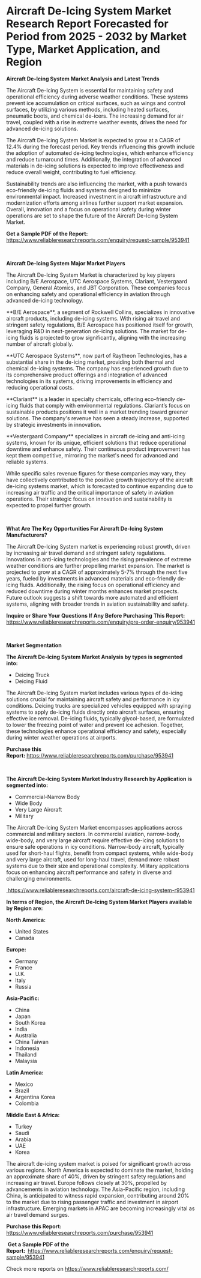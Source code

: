 <p><h1>Aircraft De-Icing System Market Research Report Forecasted for Period from 2025 -  2032 by Market Type, Market Application, and Region</h1></p><p><strong>Aircraft De-Icing System Market Analysis and Latest Trends</strong></p>
<p><p>The Aircraft De-Icing System is essential for maintaining safety and operational efficiency during adverse weather conditions. These systems prevent ice accumulation on critical surfaces, such as wings and control surfaces, by utilizing various methods, including heated surfaces, pneumatic boots, and chemical de-icers. The increasing demand for air travel, coupled with a rise in extreme weather events, drives the need for advanced de-icing solutions.</p><p>The Aircraft De-Icing System Market is expected to grow at a CAGR of 12.4% during the forecast period. Key trends influencing this growth include the adoption of automated de-icing technologies, which enhance efficiency and reduce turnaround times. Additionally, the integration of advanced materials in de-icing solutions is expected to improve effectiveness and reduce overall weight, contributing to fuel efficiency.</p><p>Sustainability trends are also influencing the market, with a push towards eco-friendly de-icing fluids and systems designed to minimize environmental impact. Increased investment in aircraft infrastructure and modernization efforts among airlines further support market expansion. Overall, innovation and a focus on operational safety during winter operations are set to shape the future of the Aircraft De-Icing System Market.</p></p>
<p><strong>Get a Sample PDF of the Report:&nbsp;</strong> <a href="https://www.reliableresearchreports.com/enquiry/request-sample/953941?utm_campaign=3057&utm_medium=2&utm_source=Github&utm_content=ia&utm_term=30032025&utm_id=aircraft-de-icing-system">https://www.reliableresearchreports.com/enquiry/request-sample/953941</a></p>
<p>&nbsp;</p>
<p><strong>Aircraft De-Icing System Major Market Players</strong></p>
<p><p>The Aircraft De-Icing System Market is characterized by key players including B/E Aerospace, UTC Aerospace Systems, Clariant, Vestergaard Company, General Atomics, and JBT Corporation. These companies focus on enhancing safety and operational efficiency in aviation through advanced de-icing technology.</p><p>**B/E Aerospace**, a segment of Rockwell Collins, specializes in innovative aircraft products, including de-icing systems. With rising air travel and stringent safety regulations, B/E Aerospace has positioned itself for growth, leveraging R&D in next-generation de-icing solutions. The market for de-icing fluids is projected to grow significantly, aligning with the increasing number of aircraft globally.</p><p>**UTC Aerospace Systems**, now part of Raytheon Technologies, has a substantial share in the de-icing market, providing both thermal and chemical de-icing systems. The company has experienced growth due to its comprehensive product offerings and integration of advanced technologies in its systems, driving improvements in efficiency and reducing operational costs.</p><p>**Clariant** is a leader in specialty chemicals, offering eco-friendly de-icing fluids that comply with environmental regulations. Clariant’s focus on sustainable products positions it well in a market trending toward greener solutions. The company's revenue has seen a steady increase, supported by strategic investments in innovation.</p><p>**Vestergaard Company** specializes in aircraft de-icing and anti-icing systems, known for its unique, efficient solutions that reduce operational downtime and enhance safety. Their continuous product improvement has kept them competitive, mirroring the market's need for advanced and reliable systems.</p><p>While specific sales revenue figures for these companies may vary, they have collectively contributed to the positive growth trajectory of the aircraft de-icing systems market, which is forecasted to continue expanding due to increasing air traffic and the critical importance of safety in aviation operations. Their strategic focus on innovation and sustainability is expected to propel further growth.</p></p>
<p>&nbsp;</p>
<p><strong>What Are The Key Opportunities For Aircraft De-Icing System Manufacturers?</strong></p>
<p><p>The Aircraft De-Icing System market is experiencing robust growth, driven by increasing air travel demand and stringent safety regulations. Innovations in anti-icing technologies and the rising prevalence of extreme weather conditions are further propelling market expansion. The market is projected to grow at a CAGR of approximately 5-7% through the next five years, fueled by investments in advanced materials and eco-friendly de-icing fluids. Additionally, the rising focus on operational efficiency and reduced downtime during winter months enhances market prospects. Future outlook suggests a shift towards more automated and efficient systems, aligning with broader trends in aviation sustainability and safety.</p></p>
<p><strong>Inquire or Share Your Questions If Any Before Purchasing This Report:</strong> <a href="https://www.reliableresearchreports.com/enquiry/pre-order-enquiry/953941?utm_campaign=3057&utm_medium=2&utm_source=Github&utm_content=ia&utm_term=30032025&utm_id=aircraft-de-icing-system">https://www.reliableresearchreports.com/enquiry/pre-order-enquiry/953941</a></p>
<p>&nbsp;</p>
<p><strong>Market Segmentation</strong></p>
<p><strong>The Aircraft De-Icing System Market Analysis by types is segmented into:</strong></p>
<p><ul><li>Deicing Truck</li><li>Deicing Fluid</li></ul></p>
<p><p>The Aircraft De-Icing System market includes various types of de-icing solutions crucial for maintaining aircraft safety and performance in icy conditions. Deicing trucks are specialized vehicles equipped with spraying systems to apply de-icing fluids directly onto aircraft surfaces, ensuring effective ice removal. De-icing fluids, typically glycol-based, are formulated to lower the freezing point of water and prevent ice adhesion. Together, these technologies enhance operational efficiency and safety, especially during winter weather operations at airports.</p></p>
<p><strong>Purchase this Report:&nbsp;</strong><a href="https://www.reliableresearchreports.com/purchase/953941?utm_campaign=3057&utm_medium=2&utm_source=Github&utm_content=ia&utm_term=30032025&utm_id=aircraft-de-icing-system">https://www.reliableresearchreports.com/purchase/953941</a></p>
<p>&nbsp;</p>
<p><strong>The Aircraft De-Icing System Market Industry Research by Application is segmented into:</strong></p>
<p><ul><li>Commercial-Narrow Body</li><li>Wide Body</li><li>Very Large Aircraft</li><li>Military</li></ul></p>
<p><p>The Aircraft De-Icing System Market encompasses applications across commercial and military sectors. In commercial aviation, narrow-body, wide-body, and very large aircraft require effective de-icing solutions to ensure safe operations in icy conditions. Narrow-body aircraft, typically used for short-haul flights, benefit from compact systems, while wide-body and very large aircraft, used for long-haul travel, demand more robust systems due to their size and operational complexity. Military applications focus on enhancing aircraft performance and safety in diverse and challenging environments.</p></p>
<p><a href="https://www.reliableresearchreports.com/aircraft-de-icing-system-r953941?utm_campaign=3057&utm_medium=2&utm_source=Github&utm_content=ia&utm_term=30032025&utm_id=aircraft-de-icing-system">&nbsp;https://www.reliableresearchreports.com/aircraft-de-icing-system-r953941</a></p>
<p><strong>In terms of Region, the Aircraft De-Icing System Market Players available by Region are:</strong></p>
<p>
    <p> <strong> North America: </strong>
        <ul>
            <li>United States</li>
            <li>Canada</li>
        </ul>
        </p> 
    <p> <strong> Europe: </strong>
        <ul>
            <li>Germany</li>
            <li>France</li>
            <li>U.K.</li>
            <li>Italy</li>
            <li>Russia</li>
        </ul>
        </p> 
    <p> <strong> Asia-Pacific: </strong>
        <ul>
            <li>China</li>
            <li>Japan</li>
            <li>South Korea</li>
            <li>India</li>
            <li>Australia</li>
            <li>China Taiwan</li>
            <li>Indonesia</li>
            <li>Thailand</li>
            <li>Malaysia</li>
        </ul>
        </p> 
    <p> <strong> Latin America: </strong>
        <ul>
            <li>Mexico</li>
            <li>Brazil</li>
            <li>Argentina Korea</li>
            <li>Colombia</li>
        </ul>
        </p> 
    <p> <strong> Middle East & Africa: </strong>
        <ul>
            <li>Turkey</li>
            <li>Saudi</li>
            <li>Arabia</li>
            <li>UAE</li>
            <li>Korea</li>
        </ul>
    </p>
    </p>
<p><p>The aircraft de-icing system market is poised for significant growth across various regions. North America is expected to dominate the market, holding an approximate share of 40%, driven by stringent safety regulations and increasing air travel. Europe follows closely at 30%, propelled by advancements in aviation technology. The Asia-Pacific region, including China, is anticipated to witness rapid expansion, contributing around 20% to the market due to rising passenger traffic and investment in airport infrastructure. Emerging markets in APAC are becoming increasingly vital as air travel demand surges.</p></p>
<p><strong>Purchase this Report: </strong><a href="https://www.reliableresearchreports.com/purchase/953941?utm_campaign=3057&utm_medium=2&utm_source=Github&utm_content=ia&utm_term=30032025&utm_id=aircraft-de-icing-system">https://www.reliableresearchreports.com/purchase/953941</a></p>
<p>&nbsp;<strong>Get a Sample PDF of the Report:&nbsp;&nbsp;</strong><a href="https://www.reliableresearchreports.com/enquiry/request-sample/953941?utm_campaign=3057&utm_medium=2&utm_source=Github&utm_content=ia&utm_term=30032025&utm_id=aircraft-de-icing-system">https://www.reliableresearchreports.com/enquiry/request-sample/953941</a></p>
<p><strong></strong></p>
<p>Check more reports on <a href="https://www.reliableresearchreports.com/?utm_campaign=3057&utm_medium=2&utm_source=Github&utm_content=ia&utm_term=30032025&utm_id=aircraft-de-icing-system">https://www.reliableresearchreports.com/</a></p>